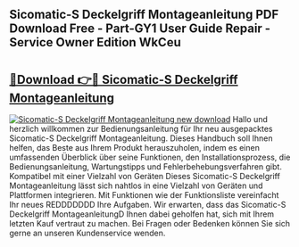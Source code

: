 ## Sicomatic-S Deckelgriff Montageanleitung PDF Download Free - Part-GY1 User Guide Repair - Service Owner Edition WkCeu

# <h2><a href="http://df6uwn6.blite.top/?on=Sicomatic-S+Deckelgriff+Montageanleitung">🔗Download 👉🔴 Sicomatic-S Deckelgriff Montageanleitung</a></h2>

[![Sicomatic-S Deckelgriff Montageanleitung new download](https://i.imgur.com/lujVjoI.png)](http://df6uwn6.blite.top/?on=Sicomatic-S+Deckelgriff+Montageanleitung)
Hallo und herzlich willkommen zur Bedienungsanleitung für Ihr neu ausgepacktes Sicomatic-S Deckelgriff Montageanleitung. Dieses Handbuch soll Ihnen helfen, das Beste aus Ihrem Produkt herauszuholen, indem es einen umfassenden Überblick über seine Funktionen, den Installationsprozess, die Bedienungsanleitung, Wartungstipps und Fehlerbehebungsverfahren gibt. Kompatibel mit einer Vielzahl von Geräten Dieses Sicomatic-S Deckelgriff Montageanleitung lässt sich nahtlos in eine Vielzahl von Geräten und Plattformen integrieren. Mit Funktionen wie der Funktionsliste vereinfacht Ihr neues REDDDDDDD Ihre Aufgaben. Wir erwarten, dass das Sicomatic-S Deckelgriff MontageanleitungD Ihnen dabei geholfen hat, sich mit Ihrem letzten Kauf vertraut zu machen. Bei Fragen oder Bedenken können Sie sich gerne an unseren Kundenservice wenden.
